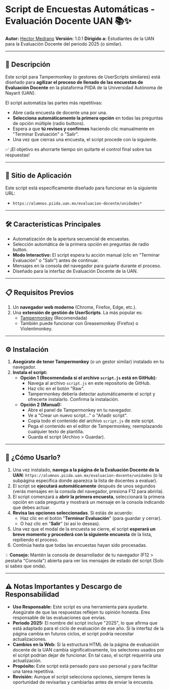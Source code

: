 # Script de Encuestas Automáticas - Evaluación Docente UAN 📚✨

**Autor:** [Hector Medrano](https://github.com/HectorUwO)
**Versión:** 1.0.1
**Dirigido a:** Estudiantes de la UAN para la Evaluación Docente del periodo 2025 (o similar).

---

## 🚀 Descripción

Este script para Tampermonkey (o gestores de UserScripts similares) está diseñado para **agilizar el proceso de llenado de las encuestas de Evaluación Docente** en la plataforma PIIDA de la Universidad Autónoma de Nayarit (UAN).

El script automatiza las partes más repetitivas:
* Abre cada encuesta de docente una por una.
* **Selecciona automáticamente la primera opción** en todas las preguntas de opción múltiple (radio buttons).
* Espera a que **tú revises y confirmes** haciendo clic manualmente en "Terminar Evaluación" o "Salir".
* Una vez que cierras una encuesta, el script procede con la siguiente.

✅ ¡El objetivo es ahorrarte tiempo sin quitarte el control final sobre tus respuestas!

---

## 🎯 Sitio de Aplicación

Este script está específicamente diseñado para funcionar en la siguiente URL:

* `https://alumnos.piida.uan.mx/evaluacion-docente/unidades*`

---

## 🛠️ Características Principales

* Automatización de la apertura secuencial de encuestas.
* Selección automática de la primera opción en preguntas de radio button.
* **Modo Interactivo:** El script espera tu acción manual (clic en "Terminar Evaluación" o "Salir") antes de continuar.
* Mensajes en la consola del navegador para guiarte durante el proceso.
* Diseñado para la interfaz de Evaluación Docente de la UAN.

---

## 📋 Requisitos Previos

1.  Un **navegador web moderno** (Chrome, Firefox, Edge, etc.).
2.  Una **extensión de gestión de UserScripts**. La más popular es:
    * [Tampermonkey](https://www.tampermonkey.net/) (Recomendada)
    * También puede funcionar con Greasemonkey (Firefox) o Violentmonkey.

---

## ⚙️ Instalación

1.  **Asegúrate de tener Tampermonkey** (o un gestor similar) instalado en tu navegador.
2.  **Instala el script:**
    * **Opción 1 (Recomendada si el archivo `script.js` está en GitHub):**
        * Navega al archivo `script.js` en este repositorio de GitHub.
        * Haz clic en el botón "Raw".
        * Tampermonkey debería detectar automáticamente el script y ofrecerte instalarlo. Confirma la instalación.
    * **Opción 2 (Manual):**
        * Abre el panel de Tampermonkey en tu navegador.
        * Ve a "Crear un nuevo script..." o "Añadir script".
        * Copia todo el contenido del archivo `script.js` de este script.
        * Pega el contenido en el editor de Tampermonkey, reemplazando cualquier texto de plantilla.
        * Guarda el script (Archivo > Guardar).

---

## 📖 ¿Cómo Usarlo?

1.  Una vez instalado, **navega a la página de la Evaluación Docente de la UAN**:
    `https://alumnos.piida.uan.mx/evaluacion-docente/unidades` (o la subpágina específica donde aparezca la lista de docentes a evaluar).
2.  El script se **ejecutará automáticamente** después de unos segundos (verás mensajes en la consola del navegador, presiona F12 para abrirla).
3.  El script comenzará a **abrir la primera encuesta**, seleccionará la primera opción en cada pregunta y mostrará un mensaje en la consola indicando que debes actuar.
4.  **Revisa las opciones seleccionadas**. Si estás de acuerdo:
    * Haz clic en el botón "**Terminar Evaluación**" (para guardar y cerrar).
    * O haz clic en "**Salir**" (si así lo deseas).
5.  Una vez que el modal de la encuesta se cierre, el script **esperará un breve momento y procederá con la siguiente encuesta** de la lista, repitiendo el proceso.
6.  Continúa hasta que todas las encuestas hayan sido procesadas.

💡 **Consejo:** Mantén la consola de desarrollador de tu navegador (F12 > pestaña "Consola") abierta para ver los mensajes de estado del script (Solo si sabes que onda).

---

## ⚠️ Notas Importantes y Descargo de Responsabilidad

* **Uso Responsable:** Este script es una herramienta para ayudarte. Asegúrate de que las respuestas reflejen tu opinión honesta. Eres responsable de las evaluaciones que envías.
* **Periodo 2025:** El nombre del script incluye "2025", lo que afirma que está adaptado para el ciclo de evaluación de ese año. Si la interfaz de la página cambia en futuros ciclos, el script podría necesitar actualizaciones.
* **Cambios en la Web:** Si la estructura HTML de la página de evaluación docente de la UAN cambia significativamente, los selectores usados por el script podrían dejar de funcionar. En tal caso, el script requeriría una actualización.
* **Propósito:** Este script está pensado para uso personal y para facilitar una tarea repetitiva.
* **Revisión:** Aunque el script selecciona opciones, siempre tienes la oportunidad de revisarlas y cambiarlas antes de enviar la encuesta.

